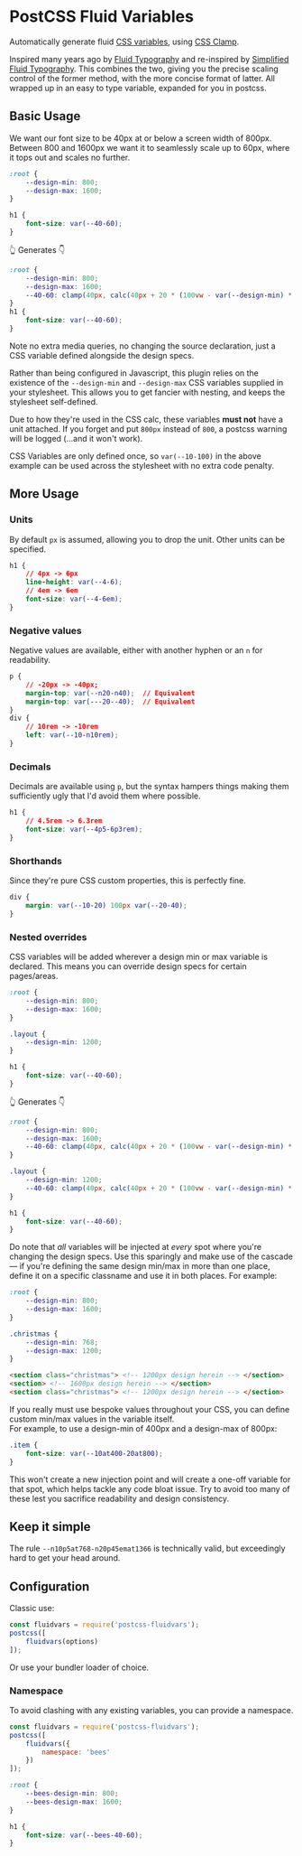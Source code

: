 # PostCSS Fluid Variables
Automatically generate fluid [CSS variables](https://developer.mozilla.org/en-US/docs/Web/CSS/--*), using [CSS Clamp](https://caniuse.com/?search=clamp()).

Inspired many years ago by [Fluid Typography](https://css-tricks.com/snippets/css/fluid-typography/) and re-inspired by [Simplified Fluid Typography](https://css-tricks.com/simplified-fluid-typography/). This combines the two, giving you the precise scaling control of the former method, with the more concise format of latter. All wrapped up in an easy to type variable, expanded for you in postcss.

## Basic Usage
We want our font size to be 40px at or below a screen width of 800px. Between 800 and 1600px we want it to seamlessly scale up to 60px, where it tops out and scales no further.
```css
:root {
    --design-min: 800;
    --design-max: 1600;
}

h1 {
    font-size: var(--40-60);
}
```
👆 Generates 👇
```css
:root {
    --design-min: 800;
    --design-max: 1600;
    --40-60: clamp(40px, calc(40px + 20 * (100vw - var(--design-min) * 1px) / (var(--design-max) - var(--design-min))), 60px);
}
h1 {
    font-size: var(--40-60);
}
```
Note no extra media queries, no changing the source declaration, just a CSS variable defined alongside the design specs.

Rather than being configured in Javascript, this plugin relies on the existence of the `--design-min` and `--design-max` CSS variables supplied in your stylesheet. This allows you to get fancier with nesting, and keeps the stylesheet self-defined.

Due to how they're used in the CSS calc, these variables **must not** have a unit attached. If you forget and put `800px` instead of `800`, a postcss warning will be logged (...and it won't work).

CSS Variables are only defined once, so `var(--10-100)` in the above example can be used across the stylesheet with no extra code penalty.

## More Usage

### Units
By default `px` is assumed, allowing you to drop the unit. Other units can be specified.
```css
h1 {
    // 4px -> 6px
    line-height: var(--4-6);
    // 4em -> 6em
    font-size: var(--4-6em);
}
```

### Negative values
Negative values are available, either with another hyphen or an `n` for readability.
```css
p {
    // -20px -> -40px;
    margin-top: var(--n20-n40);  // Equivalent
    margin-top: var(---20--40);  // Equivalent
}
div {
    // 10rem -> -10rem
    left: var(--10-n10rem);
}
```

### Decimals
Decimals are available using `p`, but the syntax hampers things making them sufficiently ugly that I'd avoid them where possible.
```css
h1 {
    // 4.5rem -> 6.3rem
    font-size: var(--4p5-6p3rem);
}
```

### Shorthands
Since they're pure CSS custom properties, this is perfectly fine.
```css
div {
    margin: var(--10-20) 100px var(--20-40);
}
```

### Nested overrides
CSS variables will be added wherever a design min or max variable is declared. This means you can override design specs for certain pages/areas.
```css
:root {
    --design-min: 800;
    --design-max: 1600;
}

.layout {
    --design-min: 1200;
}

h1 {
    font-size: var(--40-60);
}
```
👆 Generates 👇
```css
:root {
    --design-min: 800;
    --design-max: 1600;
    --40-60: clamp(40px, calc(40px + 20 * (100vw - var(--design-min) * 1px) / (var(--design-max) - var(--design-min))), 60px);
}

.layout {
    --design-min: 1200;
    --40-60: clamp(40px, calc(40px + 20 * (100vw - var(--design-min) * 1px) / (var(--design-max) - var(--design-min))), 60px);
}

h1 {
    font-size: var(--40-60);
}
```
Do note that _all_ variables will be injected at _every_ spot where you're changing the design specs. Use this sparingly and make use of the cascade — if you're defining the same design min/max in more than one place, define it on a specific classname and use it in both places. For example:
```css
:root {
    --design-min: 800;
    --design-max: 1600;
}

.christmas {
    --design-min: 768;
    --design-max: 1200;
}
```
```html
<section class="christmas"> <!-- 1200px design herein --> </section>
<section> <!-- 1600px design herein --> </section>
<section class="christmas"> <!-- 1200px design herein --> </section>
```
If you really must use bespoke values throughout your CSS, you can define custom min/max values in the variable itself.  
For example, to use a design-min of 400px and a design-max of 800px:
```css
.item {
    font-size: var(--10at400-20at800);
}
```
This won't create a new injection point and will create a one-off variable for that spot, which helps tackle any code bloat issue. Try to avoid too many of these lest you sacrifice readability and design consistency.  

## Keep it simple
The rule `--n10p5at768-n20p45emat1366` is technically valid, but exceedingly hard to get your head around.

## Configuration
Classic use:
```js
const fluidvars = require('postcss-fluidvars');
postcss([
    fluidvars(options)
]);
```
Or use your bundler loader of choice.

### Namespace
To avoid clashing with any existing variables, you can provide a namespace.
```js
const fluidvars = require('postcss-fluidvars');
postcss([
    fluidvars({
        namespace: 'bees'
    })
]);
```

```css
:root {
    --bees-design-min: 800;
    --bees-design-max: 1600;
}

h1 {
    font-size: var(--bees-40-60);
}
```